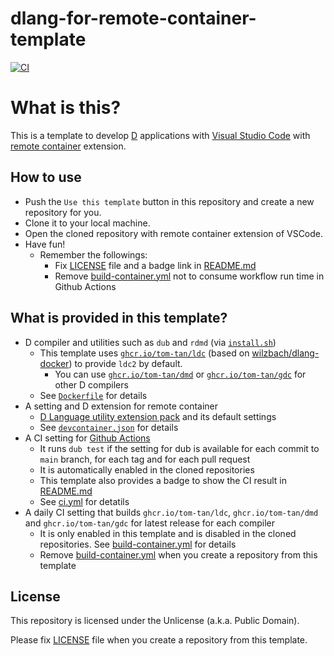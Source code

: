 # dlang-for-remote-container-template
[![CI](https://github.com/tom-tan/dlang-for-remote-container-template/actions/workflows/ci.yml/badge.svg)](https://github.com/tom-tan/dlang-for-remote-container-template/actions/workflows/ci.yml)

# What is this?
This is a template to develop [D](https://dlang.org/) applications with [Visual Studio Code](https://code.visualstudio.com/) with [remote container](https://marketplace.visualstudio.com/items?itemName=ms-vscode-remote.remote-containers) extension.

## How to use

- Push the `Use this template` button in this repository and create a new repository for you.
- Clone it to your local machine.
- Open the cloned repository with remote container extension of VSCode.
- Have fun!
  - Remember the followings:
    - Fix [LICENSE](LICENSE) file and a badge link in [README.md](README.md)
    - Remove [build-container.yml](.github/workflows/build-container.yml) not to consume workflow run time in Github Actions

## What is provided in this template?
- D compiler and utilities such as `dub` and `rdmd` (via [`install.sh`](https://dlang.org/install.html))
  - This template uses [`ghcr.io/tom-tan/ldc`](https://github.com/tom-tan/dlang-for-remote-container-template/pkgs/container/ldc) (based on [wilzbach/dlang-docker](https://github.com/wilzbach/dlang-docker)) to provide `ldc2` by default.
    - You can use [`ghcr.io/tom-tan/dmd`](https://github.com/tom-tan/dlang-for-remote-container-template/pkgs/container/dmd) or [`ghcr.io/tom-tan/gdc`](https://github.com/tom-tan/dlang-for-remote-container-template/pkgs/container/gdc) for other D compilers
  - See [`Dockerfile`](https://github.com/tom-tan/dlang-for-remote-container-template/blob/main/.devcontainer/Dockerfile) for details
- A setting and D extension for remote container
  - [D Language utility extension pack](https://marketplace.visualstudio.com/items?itemName=webfreak.dlang-bundle) and its default settings
  - See [`devcontainer.json`](https://github.com/tom-tan/dlang-for-remote-container-template/blob/main/.devcontainer/devcontainer.json) for details
- A CI setting for [Github Actions](https://docs.github.com/en/actions)
  - It runs `dub test` if the setting for dub is available for each commit to `main` branch, for each tag and for each pull request
  - It is automatically enabled in the cloned repositories
  - This template also provides a badge to show the CI result in [README.md](https://github.com/tom-tan/dlang-for-remote-container-template/blob/main/README.md)
  - See [ci.yml](https://github.com/tom-tan/dlang-for-remote-container-template/blob/main/.github/workflows/ci.yml) for detatils
- A daily CI setting that builds `ghcr.io/tom-tan/ldc`, `ghcr.io/tom-tan/dmd` and `ghcr.io/tom-tan/gdc` for latest release for each compiler
  - It is only enabled in this template and is disabled in the cloned repositories. See [build-container.yml](https://github.com/tom-tan/dlang-for-remote-container-template/blob/main/.github/workflows/build-container.yml) for details
  - Remove [build-container.yml](.github/workflows/build-container.yml) when you create a repository from this template

## License
This repository is licensed under the Unlicense (a.k.a. Public Domain).

Please fix [LICENSE](LICENSE) file when you create a repository from this template.

